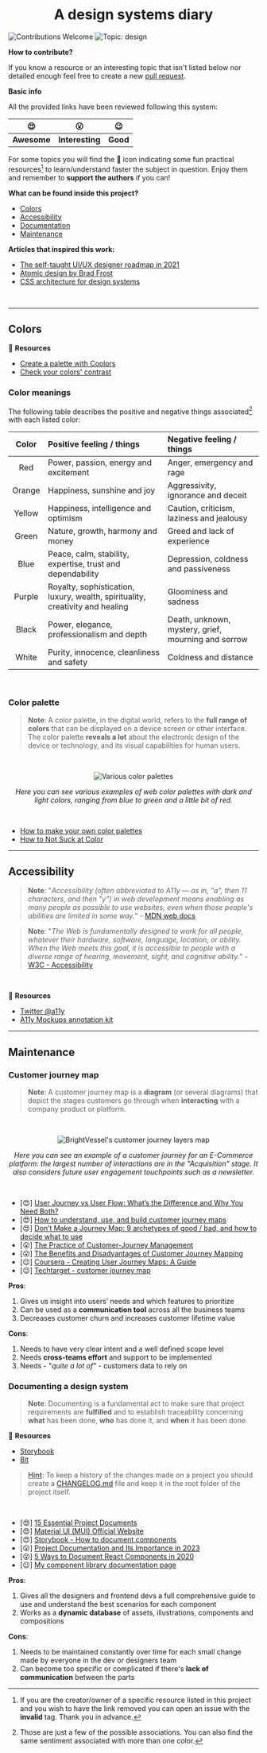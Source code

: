 <h1 align=center>A design systems diary</h1>

![Contributions Welcome](https://img.shields.io/badge/Contributions-Welcome-blue.svg)
![Topic: design](https://img.shields.io/badge/Topic-UI/UX_Design-g.svg)

**How to contribute?**

If you know a resource or an interesting topic that isn't listed below nor detailed enough feel free to create a new [pull request](https://github.com/ChrisUser/design-systems-diary/pulls).

**Basic info**

All the provided links have been reviewed following this system:

|     😍      |       😮        |    😉    |
| :---------: | :-------------: | :------: |
| **Awesome** | **Interesting** | **Good** |

For some topics you will find the 🎁 icon indicating some fun practical resources[^1] to learn/understand faster the subject in question. Enjoy them and remember to **support the authors** if you can!

[^1]: If you are the creator/owner of a specific resource listed in this project and you wish to have the link removed you can open an issue with the **invalid** tag. Thank you in advance.

**What can be found inside this project?**

- [Colors](#colors)
- [Accessibility](#accessibility)
- [Documentation](#topic-2)
- [Maintenance](#maintenance)

**Articles that inspired this work:**

- [The self-taught UI/UX designer roadmap in 2021](https://bootcamp.uxdesign.cc/the-self-taught-ui-ux-designer-roadmap-in-2021-aa0f5b62cecb)
- [Atomic design by Brad Frost](https://bradfrost.com/blog/post/atomic-web-design/)
- [CSS architecture for design systems](https://bradfrost.com/blog/post/css-architecture-for-design-systems/)

<br/>

---

## Colors

🎁 **Resources**

- [Create a palette with Coolors](https://coolors.co/generate)
- [Check your colors' contrast](https://contrastchecker.com/)

### Color meanings

The following table describes the positive and negative things associated[^2] with each listed color:

| **Color** | **Positive feeling / things**                                                 | **Negative feeling / things**                       |
| :-------: | :---------------------------------------------------------------------------- | :-------------------------------------------------- |
|    Red    | Power, passion, energy and excitement                                         | Anger, emergency and rage                           |
|  Orange   | Happiness, sunshine and joy                                                   | Aggressivity, ignorance and deceit                  |
|  Yellow   | Happiness, intelligence and optimism                                          | Caution, criticism, laziness and jealousy           |
|   Green   | Nature, growth, harmony and money                                             | Greed and lack of experience                        |
|   Blue    | Peace, calm, stability, expertise, trust and dependability                    | Depression, coldness and passiveness                |
|  Purple   | Royalty, sophistication, luxury, wealth, spirituality, creativity and healing | Gloominess and sadness                              |
|   Black   | Power, elegance, professionalism and depth                                    | Death, unknown, mystery, grief, mourning and sorrow |
|   White   | Purity, innocence, cleanliness and safety                                     | Coldness and distance                               |

[^2]: Those are just a few of the possible associations. You can also find the same sentiment associated with more than one color.

<br/>

### Color palette

> **Note**: A color palette, in the digital world, refers to the **full range of colors** that can be displayed on a device screen or other interface. The color palette **reveals a lot** about the electronic design of the device or technology, and its visual capabilities for human users.

<br />

<div align=center>

![Various color palettes](https://github.com/ChrisUser/design-systems-diary/blob/main/images/color_palettes.jpg?raw=true)

_Here you can see various examples of web color palettes with dark and light colors, ranging from blue to green and a little bit of red._

</div>

<br />

- [How to make your own color palettes](https://medium.com/@greggunn/how-to-make-your-own-color-palettes-712959fbf021)
- [How to Not Suck at Color](https://modus.medium.com/how-to-not-suck-at-color-b3980ee8084a)

---

## Accessibility

> **Note**: "_Accessibility (often abbreviated to A11y — as in, "a", then 11 characters, and then "y") in web development means enabling as many people as possible to use websites, even when those people's abilities are limited in some way._" - [MDN web docs](https://developer.mozilla.org/en-US/docs/Web/Accessibility)

> **Note**: "_The Web is fundamentally designed to work for all people, whatever their hardware, software, language, location, or ability. When the Web meets this goal, it is accessible to people with a diverse range of hearing, movement, sight, and cognitive ability._" - [W3C - Accessibility](https://www.w3.org/standards/webdesign/accessibility)

<br />

🎁 **Resources**

- [Twitter @a11y](https://twitter.com/a11y)
- [A11y Mockups annotation kit](https://www.figma.com/community/file/953682768192596304)

---

## Maintenance

### Customer journey map

> **Note**: A customer journey map is a **diagram** (or several diagrams) that depict the stages customers go through when **interacting** with a company product or platform.

<br />

<div align=center>

![BrightVessel's customer journey layers map](https://github.com/ChrisUser/design-systems-diary/blob/main/images/customer_journey_layers_brightvessel.jpg?raw=true)

_Here you can see an example of a customer journey for an E-Commerce platform: the largest number of interactions are in the "Acquisition" stage. It also considers future user engagement touchpoints such as a newsletter._

</div>

<br />

- [😍] [User Journey vs User Flow: What’s the Difference and Why You Need Both?](https://userpilot.com/blog/user-journey-vs-user-flow/)
- [😍] [How to understand, use, and build customer journey maps](https://www.fullstory.com/customer-journey-maps/)
- [😍] [Don’t Make a Journey Map: 9 archetypes of good / bad, and how to decide what to use](https://medium.com/@shahrsays/dont-make-a-journey-map-9-archetypes-of-good-bad-and-how-to-decide-what-to-use-d65abd30ec6f)
- [😮] [The Practice of Customer-Journey Management](https://www.nngroup.com/articles/customer-journey-management/)
- [😮] [The Benefits and Disadvantages of Customer Journey Mapping](https://www.genroe.com/blog/benefits-and-disadvantages-of-customer-journey-mapping/15321)
- [😉] [Coursera - Creating User Journey Maps: A Guide](https://www.coursera.org/articles/creating-user-journey-maps-a-guide)
- [😉] [Techtarget - customer journey map](https://www.techtarget.com/searchcustomerexperience/definition/customer-journey-map)

**Pros**:

1. Gives us insight into users’ needs and which features to prioritize
2. Can be used as a **communication tool** across all the business teams
3. Decreases customer churn and increases customer lifetime value

**Cons**:

1. Needs to have very clear intent and a well defined scope level
2. Needs **cross-teams effort** and support to be implemented
3. Needs - "_quite a lot of_" - customers data to rely on

### Documenting a design system

> **Note**: Documenting is a fundamental act to make sure that project requirements are **fulfilled** and to establish traceability concerning **what** has been done, **who** has done it, and **when** it has been done.

🎁 **Resources**

- [Storybook](https://storybook.js.org/)
- [Bit](https://bit.cloud/frontend-teams)

> **<ins>Hint</ins>**: To keep a history of the changes made on a project you should create a [CHANGELOG.md](https://github.com/ChrisUser/design-systems-diary/blob/main/CHANGELOG.md) file and keep it in the root folder of the project itself.

<br/>

- [😍] [15 Essential Project Documents](https://www.projectmanager.com/blog/great-project-documentation)
- [😍] [Material UI (MUI) Official Website](https://mui.com/)
- [😍] [Storybook - How to document components](https://storybook.js.org/docs/react/writing-docs/introduction)
- [😮] [Project Documentation and Its Importance in 2023](https://www.simplilearn.com/project-documentation-article)
- [😮] [5 Ways to Document React Components in 2020](https://blog.bitsrc.io/5-ways-to-document-react-components-in-2020-ecf60f24dee8)
- [😉] [My component library documentation page](https://chrisuser.github.io/react-usage-bar/docs/)

**Pros**:

1. Gives all the designers and frontend devs a full comprehensive guide to use and understand the best scenarios for each component
2. Works as a **dynamic database** of assets, illustrations, components and compositions

**Cons**:

1. Needs to be maintained constantly over time for each small change made by everyone in the dev or designers team
2. Can become too specific or complicated if there's **lack of communication** between the parts
